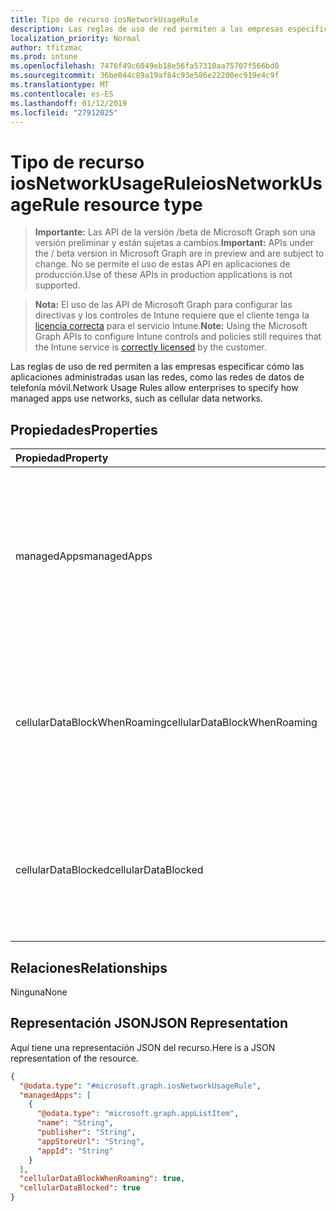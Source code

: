 ```yaml
---
title: Tipo de recurso iosNetworkUsageRule
description: Las reglas de uso de red permiten a las empresas especificar cómo las aplicaciones administradas usan las redes, como las redes de datos de telefonía móvil.
localization_priority: Normal
author: tfitzmac
ms.prod: intune
ms.openlocfilehash: 7476f49c6049eb18e56fa57310aa75707f566bd0
ms.sourcegitcommit: 36be044c89a19af84c93e586e22200ec919e4c9f
ms.translationtype: MT
ms.contentlocale: es-ES
ms.lasthandoff: 01/12/2019
ms.locfileid: "27912025"
---
```

# <a name="iosnetworkusagerule-resource-type"></a><span data-ttu-id="d1da3-103">Tipo de recurso iosNetworkUsageRule</span><span class="sxs-lookup"><span data-stu-id="d1da3-103">iosNetworkUsageRule resource type</span></span>

> <span data-ttu-id="d1da3-104">**Importante:** Las API de la versión /beta de Microsoft Graph son una versión preliminar y están sujetas a cambios.</span><span class="sxs-lookup"><span data-stu-id="d1da3-104">**Important:** APIs under the / beta version in Microsoft Graph are in preview and are subject to change.</span></span> <span data-ttu-id="d1da3-105">No se permite el uso de estas API en aplicaciones de producción.</span><span class="sxs-lookup"><span data-stu-id="d1da3-105">Use of these APIs in production applications is not supported.</span></span>

> <span data-ttu-id="d1da3-106">**Nota:** El uso de las API de Microsoft Graph para configurar las directivas y los controles de Intune requiere que el cliente tenga la [licencia correcta](https://go.microsoft.com/fwlink/?linkid=839381) para el servicio Intune.</span><span class="sxs-lookup"><span data-stu-id="d1da3-106">**Note:** Using the Microsoft Graph APIs to configure Intune controls and policies still requires that the Intune service is [correctly licensed](https://go.microsoft.com/fwlink/?linkid=839381) by the customer.</span></span>

<span data-ttu-id="d1da3-107">Las reglas de uso de red permiten a las empresas especificar cómo las aplicaciones administradas usan las redes, como las redes de datos de telefonía móvil.</span><span class="sxs-lookup"><span data-stu-id="d1da3-107">Network Usage Rules allow enterprises to specify how managed apps use networks, such as cellular data networks.</span></span>
## <a name="properties"></a><span data-ttu-id="d1da3-108">Propiedades</span><span class="sxs-lookup"><span data-stu-id="d1da3-108">Properties</span></span>
|<span data-ttu-id="d1da3-109">Propiedad</span><span class="sxs-lookup"><span data-stu-id="d1da3-109">Property</span></span>|<span data-ttu-id="d1da3-110">Tipo</span><span class="sxs-lookup"><span data-stu-id="d1da3-110">Type</span></span>|<span data-ttu-id="d1da3-111">Descripción</span><span class="sxs-lookup"><span data-stu-id="d1da3-111">Description</span></span>|
|:---|:---|:---|
|<span data-ttu-id="d1da3-112">managedApps</span><span class="sxs-lookup"><span data-stu-id="d1da3-112">managedApps</span></span>|<span data-ttu-id="d1da3-113">Colección [appListItem](../resources/intune-deviceconfig-applistitem.md)</span><span class="sxs-lookup"><span data-stu-id="d1da3-113">[appListItem](../resources/intune-deviceconfig-applistitem.md) collection</span></span>|<span data-ttu-id="d1da3-114">Información sobre las aplicaciones administradas a las que se va a aplicar esta regla.</span><span class="sxs-lookup"><span data-stu-id="d1da3-114">Information about the managed apps that this rule is going to apply to.</span></span> <span data-ttu-id="d1da3-115">Esta colección puede contener un máximo de 500 elementos.</span><span class="sxs-lookup"><span data-stu-id="d1da3-115">This collection can contain a maximum of 500 elements.</span></span>|
|<span data-ttu-id="d1da3-116">cellularDataBlockWhenRoaming</span><span class="sxs-lookup"><span data-stu-id="d1da3-116">cellularDataBlockWhenRoaming</span></span>|<span data-ttu-id="d1da3-117">Booleano</span><span class="sxs-lookup"><span data-stu-id="d1da3-117">Boolean</span></span>|<span data-ttu-id="d1da3-118">Si se establece en true, las aplicaciones administradas correspondientes no podrán usar los datos de telefonía móvil en itinerancia.</span><span class="sxs-lookup"><span data-stu-id="d1da3-118">If set to true, corresponding managed apps will not be allowed to use cellular data when roaming.</span></span>|
|<span data-ttu-id="d1da3-119">cellularDataBlocked</span><span class="sxs-lookup"><span data-stu-id="d1da3-119">cellularDataBlocked</span></span>|<span data-ttu-id="d1da3-120">Booleano</span><span class="sxs-lookup"><span data-stu-id="d1da3-120">Boolean</span></span>|<span data-ttu-id="d1da3-121">Si se establece en true, las aplicaciones administradas correspondientes no podrán usar los datos de telefonía móvil en ningún momento.</span><span class="sxs-lookup"><span data-stu-id="d1da3-121">If set to true, corresponding managed apps will not be allowed to use cellular data at any time.</span></span>|

## <a name="relationships"></a><span data-ttu-id="d1da3-122">Relaciones</span><span class="sxs-lookup"><span data-stu-id="d1da3-122">Relationships</span></span>
<span data-ttu-id="d1da3-123">Ninguna</span><span class="sxs-lookup"><span data-stu-id="d1da3-123">None</span></span>
## <a name="json-representation"></a><span data-ttu-id="d1da3-124">Representación JSON</span><span class="sxs-lookup"><span data-stu-id="d1da3-124">JSON Representation</span></span>
<span data-ttu-id="d1da3-125">Aquí tiene una representación JSON del recurso.</span><span class="sxs-lookup"><span data-stu-id="d1da3-125">Here is a JSON representation of the resource.</span></span>
<!-- {
  "blockType": "resource",
  "@odata.type": "microsoft.graph.iosNetworkUsageRule"
}
-->
``` json
{
  "@odata.type": "#microsoft.graph.iosNetworkUsageRule",
  "managedApps": [
    {
      "@odata.type": "microsoft.graph.appListItem",
      "name": "String",
      "publisher": "String",
      "appStoreUrl": "String",
      "appId": "String"
    }
  ],
  "cellularDataBlockWhenRoaming": true,
  "cellularDataBlocked": true
}
```






